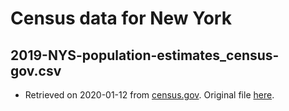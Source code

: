 # Census data for New York

## 2019-NYS-population-estimates_census-gov.csv 
- Retrieved on 2020-01-12 from [census.gov](https://www.census.gov/data/tables/time-series/demo/popest/2010s-total-cities-and-towns.html). Original file [here](https://www2.census.gov/programs-surveys/popest/datasets/2010-2019/cities/totals/sub-est2019_36.csv). 

